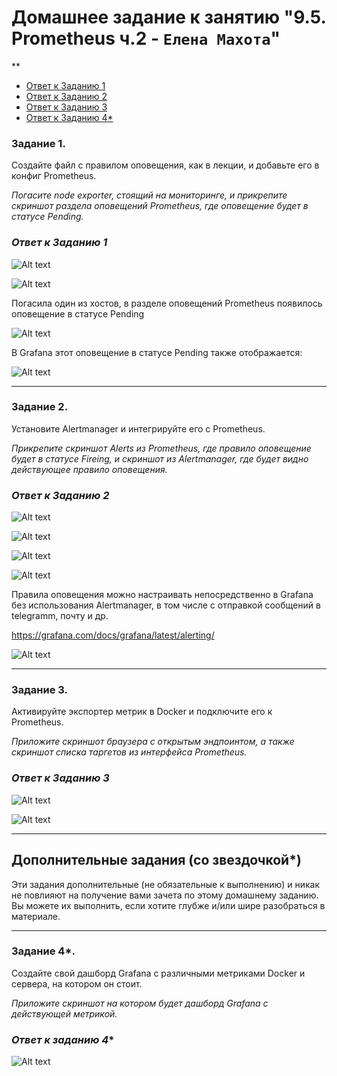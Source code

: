 # Домашнее задание к занятию "9.5. Prometheus ч.2 - `Елена Махота`"
**

- [Ответ к Заданию 1](#1)
- [Ответ к Заданию 2](#2)
- [Ответ к Заданию 3](#3)
- [Ответ к Заданию 4*](#4)


### Задание 1. 


Создайте файл с правилом оповещения, как в лекции, и добавьте его в конфиг Prometheus.

*Погасите node exporter, стоящий на мониторинге, и прикрепите скриншот раздела оповещений Prometheus, где оповещение будет в статусе Pending.*

### *<a name="1">Ответ к Заданию 1</a>*

![Alt text](img/Screenshot_20221214_020033.png)

![Alt text](img/Screenshot_20221214_020043.png)


Погасила один из хостов, в разделе оповещений Prometheus появилось оповещение  в статусе Pending 

![Alt text](img/Screenshot_20221214_021728.png) 

В Grafana этот  оповещение  в статусе Pending также отображается:

![Alt text](img/Screenshot_20221214_221407.png)


---

### Задание 2. 

Установите Alertmanager и интегрируйте его с Prometheus.


*Прикрепите скриншот Alerts из Prometheus, где правило оповещение будет в статусе Fireing, и скриншот из Alertmanager, где будет видно действующее правило оповещения.*

### *<a name="2">Ответ к Заданию 2</a>*

![Alt text](img/Screenshot_20221214_020951.png)

![Alt text](img/Screenshot_20221214_021010.png)

![Alt text](img/Screenshot_20221214_232404.png)

![Alt text](img/Screenshot_20221214_221721.png)

Правила оповещения можно настраивать непосредственно в Grafana без использования Alertmanager, в том числе с отправкой сообщений в telegramm, почту и др.

https://grafana.com/docs/grafana/latest/alerting/


![Alt text](img/Screenshot_20221214_231943.png)




---

### Задание 3. 

Активируйте экспортер метрик в Docker и подключите его к Prometheus.


*Приложите скриншот браузера с открытым эндпоинтом, а также скриншот списка таргетов из интерфейса Prometheus.*


### *<a name="3">Ответ к Заданию 3</a>*

![Alt text](img/Screenshot_20221214_022203.png)

![Alt text](img/Screenshot_20221214_020017.png)


---
## Дополнительные задания (со звездочкой*)

Эти задания дополнительные (не обязательные к выполнению) и никак не повлияют на получение вами зачета по этому домашнему заданию. Вы можете их выполнить, если хотите глубже и/или шире разобраться в материале.

---

### Задание 4*. 

Создайте свой дашборд Grafana с различными метриками Docker и сервера, на котором он стоит.

*Приложите скриншот на котором будет дашборд Grafana с действующей метрикой.*

### *<a name="4">Ответ к заданию 4*</a>*


![Alt text](img/Screenshot_20221214_024232.png)